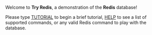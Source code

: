 Welcome to **Try Redis**, a demonstration of the
**Redis** database!

Please type [TUTORIAL](#run) to begin a brief tutorial, [HELP](#run) to see a list of supported
commands, or any valid Redis command to play with the database.
